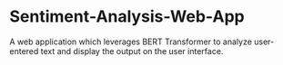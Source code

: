 # Sentiment-Analysis-Web-App
A web application which leverages BERT Transformer to analyze user-entered text and display the output on the user interface. 
